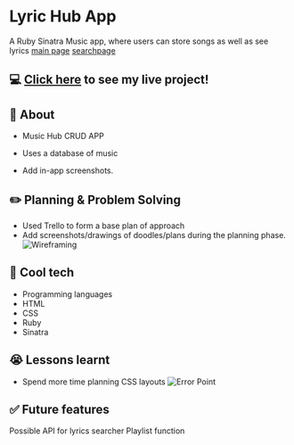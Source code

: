 # Lyric Hub App
A Ruby Sinatra Music app, where users can store songs as well as see lyrics
[main page](https://i.imgur.com/l7nf746.png)
[searchpage](https://i.imgur.com/6QVYs94.png)

## :computer: [Click here](https://calm-citadel-69842.herokuapp.com/) to see my live project!

## :page_facing_up: About
- Music Hub CRUD APP
- Uses a database of music

- Add in-app screenshots.

## :pencil2: Planning & Problem Solving
- Used Trello to form a base plan of approach
- Add screenshots/drawings of doodles/plans during the planning phase.
![Wireframing](https://i.imgur.com/mUfEE10.png)

## :rocket: Cool tech
- Programming languages
- HTML
- CSS
- Ruby
- Sinatra

## :sob: Lessons learnt
- Spend more time planning CSS layouts
![Error Point](https://i.imgur.com/Dbs8dFU.png)

## :white_check_mark: Future features
Possible API for lyrics searcher
Playlist function
